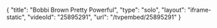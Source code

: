 {
    "title": "Bobbi Brown Pretty Powerful",
    "type": "solo",
    "layout": "iframe-static",
    "videoId": "25895291",
    "url": "\/tvpembed\/25895291"
}